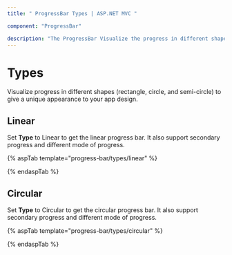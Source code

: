 ```yaml
---
title: " ProgressBar Types | ASP.NET MVC "

component: "ProgressBar"

description: "The ProgressBar Visualize the progress in different shapes."
---
```


# Types

Visualize progress in different shapes (rectangle, circle, and semi-circle) to give a unique appearance to your app design.

## Linear

<!-- markdownlint-disable MD033 -->

Set **Type** to Linear to get the linear progress bar. It also support secondary progress and different mode of progress.

{% aspTab template="progress-bar/types/linear" %}

{% endaspTab %}

## Circular

Set **Type** to Circular to get the circular progress bar. It also support secondary progress and different mode of progress.

{% aspTab template="progress-bar/types/circular" %}

{% endaspTab %}
